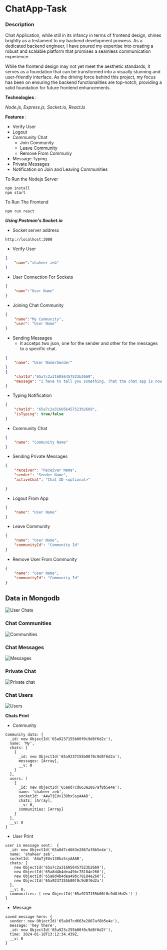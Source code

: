 # ChatApp-Task

### Description
Chat Application, while still in its infancy in terms of frontend design, shines brightly as a testament to my backend development prowess. As a dedicated backend engineer, I have poured my expertise into creating a robust and scalable platform that promises a seamless communication experience.

While the frontend design may not yet meet the aesthetic standards, it serves as a foundation that can be transformed into a visually stunning and user-friendly interface. As the driving force behind this project, my focus has been on ensuring the backend functionalities are top-notch, providing a solid foundation for future frontend enhancements.

**Technologies** :

_Node.js, Express.js, Socket.io, ReactJs_


**Features** :

- Verify User
- Logout
- Community Chat
    - Join Community
    - Leave Community
    - Remove From Communiy
- Message Typing
- Private Messages
- Notification on Join and Leaving Communities


To Run the Nodejs Server
```command
npm install
npm start
```
To Run The Frontend
```command
npm run react
```

***Using Postman's Socket.io***
- Socket server address
```link
http://localhost:3000
```
- Verify User
```json
{
    "name":"shaheer zeb"
}
```
- User Connection For Sockets
```json
{
    "name":"User Name"
}
```
- Joining Chat Community
```json
{
    "name":"My Community",
    "user": "User Name"
}
```
- Sending Messages
    - It accetps two json, one for the sender and other for the messages to a specific chat.
```json
{
    "name": "User Name/Sender"
}
{
    "chatId":"65a7c2a316056457523b2669",
    "message": "I have to tell you something, That the chat app is now working fine."
}
```
- Typing Notification
```json
{
    "chatId": "65a7c2a316056457523b2669",
    "isTyping": true/false
}
```
- Community Chat
```json
{
    "name": "Community Name"
}
```
- Sending Private Messages
```json
{
    "receiver": "Receiver Name",
    "sender": "Sender Name",
    "activeChat": "Chat ID <optional>"

}
```
- Logout From App
```json
{
    "name": "User Name"
}
```
- Leave Community
```json
{
    "name": "User Name",
    "communityId": "Community Id"
}
```
- Remove User From Community
```json
{
    "name": "User Name",
    "communityId": "Community Id"
}
```

## Data in Mongodb

![User Chats](https://github.com/shaheer-work/Ikonic-ChatApp/blob/main/Chats.PNG)

### Chat Communities
![Communities](https://github.com/shaheer-work/Ikonic-ChatApp/blob/main/Communities.PNG)

### Chat Messages
![Messages](https://github.com/shaheer-work/Ikonic-ChatApp/blob/main/Messages.PNG)

### Private Chat
![Private chat](https://github.com/shaheer-work/Ikonic-ChatApp/blob/main/PrivateChat.PNG)

### Chat Users
![Users](https://github.com/shaheer-work/Ikonic-ChatApp/blob/main/Users.PNG)

**Chats Print**
- Community
```
Community data: {
  _id: new ObjectId('65a9237155b00f0c9d8f6d2c'),
  name: 'My',
  chats: [
    {
      _id: new ObjectId('65a9237155b00f0c9d8f6d2a'),
      messages: [Array],
      __v: 0
    }
  ],
  users: [
    {
      _id: new ObjectId('65a8d7cd663e2867af8b5e4e'),
      name: 'shaheer zeb',
      socketId: 'A4wTjEUv138bxSsyAAAB',
      chats: [Array],
      __v: 0,
      communities: [Array]
    }
  ],
  __v: 0
}
```
- User Print
```
user in message sent:  {
  _id: new ObjectId('65a8d7cd663e2867af8b5e4e'),
  name: 'shaheer zeb',
  socketId: 'A4wTjEUv138bxSsyAAAB',
  chats: [
    new ObjectId('65a7c2a316056457523b2669'),
    new ObjectId('65a8d4b4dea49bc78184e260'),
    new ObjectId('65a8d4b4dea49bc78184e260'),
    new ObjectId('65a9237155b00f0c9d8f6d2a')
  ],
  __v: 0,
  communities: [ new ObjectId('65a9237155b00f0c9d8f6d2c') ]
}
```
- Message
```
saved message here: {
  sender: new ObjectId('65a8d7cd663e2867af8b5e4e'),
  message: 'hey there',
  _id: new ObjectId('65a923c255b00f0c9d8f6d2f'),
  time: 2024-01-18T13:12:34.439Z,
  __v: 0
}
```
